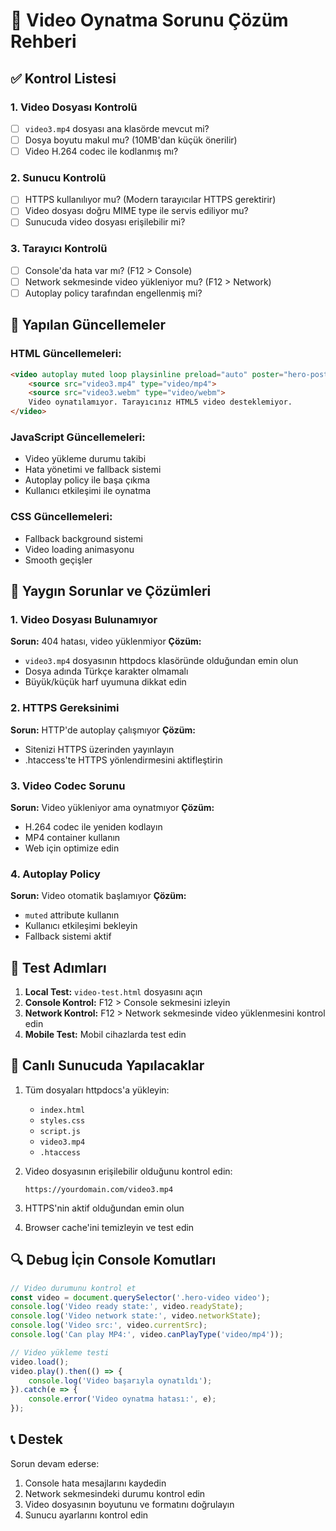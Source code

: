 # 🎥 Video Oynatma Sorunu Çözüm Rehberi

## ✅ Kontrol Listesi

### 1. Video Dosyası Kontrolü
- [ ] `video3.mp4` dosyası ana klasörde mevcut mi?
- [ ] Dosya boyutu makul mu? (10MB'dan küçük önerilir)
- [ ] Video H.264 codec ile kodlanmış mı?

### 2. Sunucu Kontrolü
- [ ] HTTPS kullanılıyor mu? (Modern tarayıcılar HTTPS gerektirir)
- [ ] Video dosyası doğru MIME type ile servis ediliyor mu?
- [ ] Sunucuda video dosyası erişilebilir mi?

### 3. Tarayıcı Kontrolü
- [ ] Console'da hata var mı? (F12 > Console)
- [ ] Network sekmesinde video yükleniyor mu? (F12 > Network)
- [ ] Autoplay policy tarafından engellenmiş mi?

## 🔧 Yapılan Güncellemeler

### HTML Güncellemeleri:
```html
<video autoplay muted loop playsinline preload="auto" poster="hero-poster.jpg">
    <source src="video3.mp4" type="video/mp4">
    <source src="video3.webm" type="video/webm">
    Video oynatılamıyor. Tarayıcınız HTML5 video desteklemiyor.
</video>
```

### JavaScript Güncellemeleri:
- Video yükleme durumu takibi
- Hata yönetimi ve fallback sistemi
- Autoplay policy ile başa çıkma
- Kullanıcı etkileşimi ile oynatma

### CSS Güncellemeleri:
- Fallback background sistemi
- Video loading animasyonu
- Smooth geçişler

## 🚨 Yaygın Sorunlar ve Çözümleri

### 1. Video Dosyası Bulunamıyor
**Sorun:** 404 hatası, video yüklenmiyor
**Çözüm:** 
- `video3.mp4` dosyasının httpdocs klasöründe olduğundan emin olun
- Dosya adında Türkçe karakter olmamalı
- Büyük/küçük harf uyumuna dikkat edin

### 2. HTTPS Gereksinimi
**Sorun:** HTTP'de autoplay çalışmıyor
**Çözüm:** 
- Sitenizi HTTPS üzerinden yayınlayın
- .htaccess'te HTTPS yönlendirmesini aktifleştirin

### 3. Video Codec Sorunu
**Sorun:** Video yükleniyor ama oynatmıyor
**Çözüm:**
- H.264 codec ile yeniden kodlayın
- MP4 container kullanın
- Web için optimize edin

### 4. Autoplay Policy
**Sorun:** Video otomatik başlamıyor
**Çözüm:**
- `muted` attribute kullanın
- Kullanıcı etkileşimi bekleyin
- Fallback sistemi aktif

## 📱 Test Adımları

1. **Local Test:** `video-test.html` dosyasını açın
2. **Console Kontrol:** F12 > Console sekmesini izleyin
3. **Network Kontrol:** F12 > Network sekmesinde video yüklenmesini kontrol edin
4. **Mobile Test:** Mobil cihazlarda test edin

## 🎯 Canlı Sunucuda Yapılacaklar

1. Tüm dosyaları httpdocs'a yükleyin:
   - `index.html`
   - `styles.css`
   - `script.js`
   - `video3.mp4`
   - `.htaccess`

2. Video dosyasının erişilebilir olduğunu kontrol edin:
   ```
   https://yourdomain.com/video3.mp4
   ```

3. HTTPS'nin aktif olduğundan emin olun

4. Browser cache'ini temizleyin ve test edin

## 🔍 Debug İçin Console Komutları

```javascript
// Video durumunu kontrol et
const video = document.querySelector('.hero-video video');
console.log('Video ready state:', video.readyState);
console.log('Video network state:', video.networkState);
console.log('Video src:', video.currentSrc);
console.log('Can play MP4:', video.canPlayType('video/mp4'));

// Video yükleme testi
video.load();
video.play().then(() => {
    console.log('Video başarıyla oynatıldı');
}).catch(e => {
    console.error('Video oynatma hatası:', e);
});
```

## 📞 Destek

Sorun devam ederse:
1. Console hata mesajlarını kaydedin
2. Network sekmesindeki durumu kontrol edin
3. Video dosyasının boyutunu ve formatını doğrulayın
4. Sunucu ayarlarını kontrol edin

